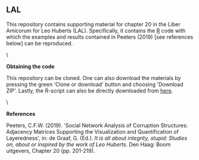 **LAL**
---------------
This repository contains supporting material for chapter 20 in the Liber Amicorum for Leo Huberts (LAL).
Specifically, it contains the [R](https://cran.r-project.org/) code with which the examples and results contained in Peeters (2019) [see references below] can be reproduced.

\

**Obtaining the code**

This repository can be cloned.
One can also download the materials by pressing the green 'Clone or download' button and choosing 'Download ZIP'.
Lastly, the R-script can also be directly downloaded from [here](https://cfwp.github.io/PDFs/LAL.R).

\

**References**

Peeters, C.F.W. (2019). 'Social Network Analysis of Corruption Structures: Adjacency Matrices Supporting the Visualization and Quantification of Layeredness', in: de Graaf, G. (Ed.). *It is all about integrity, stupid: Studies on, about or inspired by the work of Leo Huberts*. Den Haag: Boom uitgevers, Chapter 20 (pp. 201-219).

